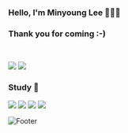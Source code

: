 ### Hello, I'm Minyoung Lee 🌊🌊🌊
### Thank you for coming :-)
<br/>

<img style="display:inline-block;" src="http://mazassumnida.wtf/api/v2/generate_badge?boj=pengsoo13"> <img style="display:inline-block;" src="http://mazandi.herokuapp.com/api?handle=pengsoo13&theme=warm"/>

### Study 📓
<img src="https://img.shields.io/badge/Python-3776AB?style=flat-square&logo=python&logoColor=white"/> <img src="https://img.shields.io/badge/HTML5-E34F26?style=flat-square&logo=html5&logoColor=white"/> <img src="https://img.shields.io/badge/CSS3-1572B6?style=flat-square&logo=css3&logoColor=white"/> <img src="https://img.shields.io/badge/JavaScript-F7DF1E?style=flat-square&logo=javascript&logoColor=white"/>

![Footer](https://capsule-render.vercel.app/api?type=waving&color=a5d9ff&height=150&section=footer)
